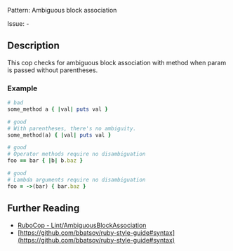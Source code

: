 Pattern: Ambiguous block association

Issue: -

## Description

This cop checks for ambiguous block association with method when param is passed without parentheses.

### Example

```ruby
# bad
some_method a { |val| puts val }
```
```ruby
# good
# With parentheses, there's no ambiguity.
some_method(a) { |val| puts val }

# good
# Operator methods require no disambiguation
foo == bar { |b| b.baz }

# good
# Lambda arguments require no disambiguation
foo = ->(bar) { bar.baz }
```

## Further Reading

* [RuboCop - Lint/AmbiguousBlockAssociation](https://rubocop.readthedocs.io/en/latest/cops_lint/#lintambiguousblockassociation)
* [https://github.com/bbatsov/ruby-style-guide#syntax](https://github.com/bbatsov/ruby-style-guide#syntax)
